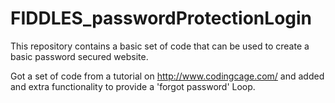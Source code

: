 # FIDDLES_passwordProtectionLogin

This repository contains a basic set of code that can be used to create a basic password secured website.



Got a set of code from a tutorial on http://www.codingcage.com/ and added and extra functionality to provide a 'forgot password' Loop. 
